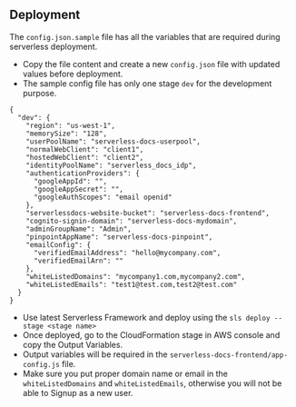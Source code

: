 ## Deployment

The `config.json.sample` file has all the variables that are required during serverless deployment.

- Copy the file content and create a new `config.json` file with updated values before deployment.
- The sample config file has only one stage `dev` for the development purpose.

```
{
  "dev": {
    "region": "us-west-1",
    "memorySize": "128",
    "userPoolName": "serverless-docs-userpool",
    "normalWebClient": "client1",
    "hostedWebClient": "client2",
    "identityPoolName": "serverless_docs_idp",
    "authenticationProviders": {
      "googleAppId": "",
      "googleAppSecret": "",
      "googleAuthScopes": "email openid"
    },
    "serverlessdocs-website-bucket": "serverless-docs-frontend",
    "cognito-signin-domain": "serverless-docs-mydomain",
    "adminGroupName": "Admin",
    "pinpointAppName": "serverless-docs-pinpoint",
    "emailConfig": {
      "verifiedEmailAddress": "hello@mycompany.com",
      "verifiedEmailArn": ""
    },
    "whiteListedDomains": "mycompany1.com,mycompany2.com",
    "whiteListedEmails": "test1@test.com,test2@test.com" 
  }  
}
```

- Use latest Serverless Framework and deploy using the `sls deploy --stage <stage name>`
- Once deployed, go to the CloudFormation stage in AWS console and copy the Output Variables.
- Output variables will be required in the `serverless-docs-frontend/app-config.js` file.
- Make sure you put proper domain name or email in the `whiteListedDomains` and `whiteListedEmails`, otherwise you will not be able to Signup as a new user.
